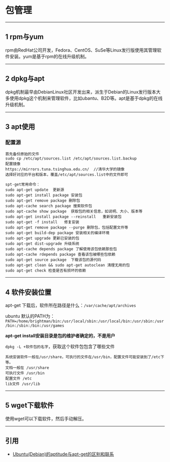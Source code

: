 # 包管理

---
## 1 rpm与yum

rpm由RedHat公司开发，Fedora、CentOS、SuSe等Linux发行版使用其管理软件安装。yum是基于rpm的在线升级机制。

---
## 2 dpkg与apt

dpkg机制最早由DebianLinux社区开发出来，派生于Debian的Linux发行版本大多使用dpkg这个机制来管理软件，比如ubantu、B2D等。apt是基于dpkg的在线升级机制。

---
## 3 apt使用

### 配置源

    首先备份原始的文件
    sudo cp /etc/apt/sources.list /etc/apt/sources.list.backup
    配置镜像
    https://mirrors.tuna.tsinghua.edu.cn/  //清华大学的镜像
    选择好对应的平台和版本，覆盖/etc/apt/sources.list中的文件即可

    spt-get常用命令：
    sudo apt-get update  更新源
    sudo apt-get install package 安装包
    sudo apt-get remove package 删除包
    sudo apt-cache search package 搜索软件包
    sudo apt-cache show package  获取包的相关信息，如说明、大小、版本等
    sudo apt-get install package --reinstall   重新安装包
    sudo apt-get -f install   修复安装
    sudo apt-get remove package --purge 删除包，包括配置文件等
    sudo apt-get build-dep package 安装相关的编译环境
    sudo apt-get upgrade 更新已安装的包
    sudo apt-get dist-upgrade 升级系统
    sudo apt-cache depends package 了解使用该包依赖那些包
    sudo apt-cache rdepends package 查看该包被哪些包依赖
    sudo apt-get source package  下载该包的源代码
    sudo apt-get clean && sudo apt-get autoclean 清理无用的包
    sudo apt-get check 检查是否有损坏的依赖


---
## 4 软件安装位置

apt-get 下载后，软件所在路径是什么：`/var/cache/apt/archives`

ubuntu 默认的PATH为：`PATH=/home/brightman/bin:/usr/local/sbin:/usr/local/bin:/usr/sbin:/usr/bin:/sbin:/bin:/usr/games`

**apt-get install安装目录是包的维护者确定的，不是用户**

`dpkg -L +软件包的名字`，获取这个软件包包含了哪些文件

```
系统安装软件一般在/usr/share，可执行的文件在/usr/bin，配置文件可能安装到了/etc下等。
文档一般在 /usr/share
可执行文件 /usr/bin
配置文件 /etc
lib文件 /usr/lib
```

---
## 5 wget下载软件

使用wget可以下载软件，然后手动解压。

---
## 引用

- [Ubuntu(Debian)的aptitude与apt-get的区别和联系](http://www.cnblogs.com/yuxc/archive/2012/08/02/2620003.html)